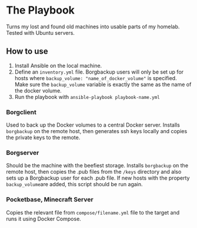 # The Playbook
Turns my lost and found old machines into usable parts of my homelab. Tested with Ubuntu servers.

## How to use
1. Install Ansible on the local machine.
2. Define an `inventory.yml` file. Borgbackup users will only be set up for hosts where `backup_volume: "name_of_docker_volume"` is specified. Make sure the `backup_volume` variable is exactly the same as the name of the docker volume.
3. Run the playbook with `ansible-playbook playbook-name.yml`

### Borgclient
Used to back up the Docker volumes to a central Docker server. Installs `borgbackup` on the remote host, then generates ssh keys locally and copies the private keys to the remote.

### Borgserver
Should be the machine with the beefiest storage. Installs `borgbackup` on the remote host, then copies the .pub files from the `/keys` directory and also sets up a Borgbackup user for each .pub file. If new hosts with the property `backup_volume`are added, this script should be run again.

### Pocketbase, Minecraft Server
Copies the relevant file from `compose/filename.yml` file to the target and runs it using Docker Compose.
